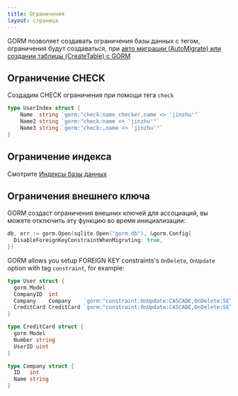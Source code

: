 ```yaml
---
title: Ограничения
layout: страница
---
```


GORM позволяет создавать ограничения базы данных с тегом, ограничения будут создаваться, при [авто миграции (AutoMigrate) или создании таблицы (CreateTable) с GORM](migration.html)

## Ограничение CHECK

Создадим CHECK ограничения при помощи тега `check`

```go
type UserIndex struct {
    Name  string `gorm:"check:name_checker,name <> 'jinzhu'"`
    Name2 string `gorm:"check:name <> 'jinzhu'"`
    Name3 string `gorm:"check:,name <> 'jinzhu'"`
}
```

## Ограничение индекса

Смотрите [Индексы базы данных](indexes.html)

## Ограничения внешнего ключа

GORM создаст ограничения внешних ключей для ассоциаций, вы можете отключить эту функцию во время инициализации:

```go
db, err := gorm.Open(sqlite.Open("gorm.db"), &gorm.Config{
  DisableForeignKeyConstraintWhenMigrating: true,
})
```

GORM allows you setup FOREIGN KEY constraints's `OnDelete`, `OnUpdate` option with tag `constraint`, for example:

```go
type User struct {
  gorm.Model
  CompanyID  int
  Company    Company    `gorm:"constraint:OnUpdate:CASCADE,OnDelete:SET NULL;"`
  CreditCard CreditCard `gorm:"constraint:OnUpdate:CASCADE,OnDelete:SET NULL;"`
}

type CreditCard struct {
  gorm.Model
  Number string
  UserID uint
}

type Company struct {
  ID   int
  Name string
}
```
